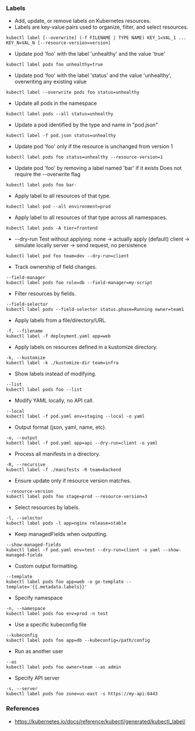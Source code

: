 ### Labels
- Add, update, or remove labels on Kubernetes resources.
- Labels are key-value pairs used to organize, filter, and select resources.

```
kubectl label [--overwrite] (-f FILENAME | TYPE NAME) KEY_1=VAL_1 ... KEY_N=VAL_N [--resource-version=version]
```

- Update pod 'foo' with the label 'unhealthy' and the value 'true'
```
kubectl label pods foo unhealthy=true
```

- Update pod 'foo' with the label 'status' and the value 'unhealthy', overwriting any existing value
```
kubectl label --overwrite pods foo status=unhealthy
```  

- Update all pods in the namespace
```
kubectl label pods --all status=unhealthy
```
  
- Update a pod identified by the type and name in "pod.json"
```
kubectl label -f pod.json status=unhealthy
```
 
- Update pod 'foo' only if the resource is unchanged from version 1
```
kubectl label pods foo status=unhealthy --resource-version=1
```
  
- Update pod 'foo' by removing a label named 'bar' if it exists Does not require the --overwrite flag
```
kubectl label pods foo bar-
```

- Apply label to all resources of that type.
```
kubectl label pod --all environment=prod
```

- Apply label to all resources of that type across all namespaces.
```
kubectl label pods -A tier=frontend
```

- --dry-run
  Test without applying:
    none → actually apply (default)
    client → simulate locally
    server → send request, no persistence
```
kubectl label pod foo team=dev --dry-run=client
```

- Track ownership of field changes.
```
--field-manager
kubectl label pods foo role=db --field-manager=my-script
```

- Filter resources by fields.
```
--field-selector
kubectl label pods --field-selector status.phase=Running owner=team1
```

- Apply labels from a file/directory/URL.
```
-f, --filename
kubectl label -f deployment.yaml app=web
```

- Apply labels on resources defined in a kustomize directory.
```
-k, --kustomize
kubectl label -k ./kustomize-dir team=infra
```

- Show labels instead of modifying.
```
--list
kubectl label pods foo --list
```

- Modify YAML locally, no API call.
```
--local
kubectl label -f pod.yaml env=staging --local -o yaml
```

- Output format (json, yaml, name, etc).
```
-o, --output
kubectl label -f pod.yaml app=api --dry-run=client -o yaml
```

- Process all manifests in a directory.
```
-R, --recursive
kubectl label -f ./manifests -R team=backend
```

- Ensure update only if resource version matches.
```
--resource-version
kubectl label pods foo stage=prod --resource-version=3
```

- Select resources by labels.
```
-l, --selector
kubectl label pods -l app=nginx release=stable
```

- Keep managedFields when outputting.
```
--show-managed-fields
kubectl label -f pod.yaml env=test --dry-run=client -o yaml --show-managed-fields
```

- Custom output formatting.
```
--template
kubectl label pods foo app=web -o go-template --template='{{.metadata.labels}}'
```

- Specify namespace
```
-n, --namespace
kubectl label pods foo env=prod -n test
```

- Use a specific kubeconfig file
```
--kubeconfig
kubectl label pods foo app=db --kubeconfig=/path/config
```

- Run as another user
```
--as
kubectl label pods foo owner=team --as admin
```

- Specify API server
```
-s, --server
kubectl label pods foo zone=us-east -s https://my-api:6443
```

### References
- https://kubernetes.io/docs/reference/kubectl/generated/kubectl_label/
